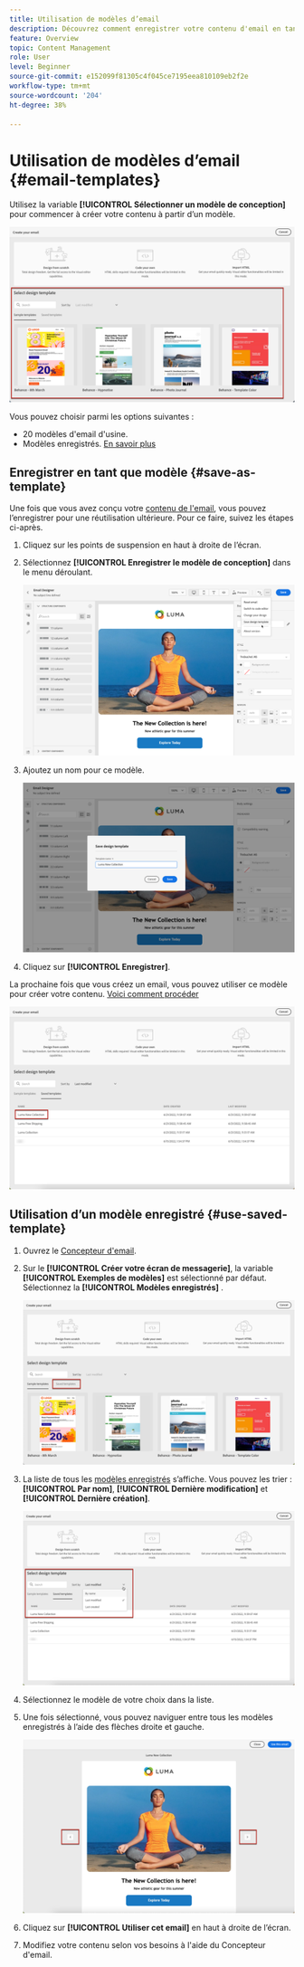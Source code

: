 ```yaml
---
title: Utilisation de modèles d’email
description: Découvrez comment enregistrer votre contenu d'email en tant que modèle et le réutiliser dans Journey Optimizer
feature: Overview
topic: Content Management
role: User
level: Beginner
source-git-commit: e152099f81305c4f045ce7195eea810109eb2f2e
workflow-type: tm+mt
source-wordcount: '204'
ht-degree: 38%

---
```


# Utilisation de modèles d’email {#email-templates}

Utilisez la variable **[!UICONTROL Sélectionner un modèle de conception]** pour commencer à créer votre contenu à partir d’un modèle.

![](assets/email_designer-templates.png)

Vous pouvez choisir parmi les options suivantes :
* 20 modèles d&#39;email d&#39;usine.
* Modèles enregistrés. [En savoir plus](#save-as-template)

## Enregistrer en tant que modèle {#save-as-template}

Une fois que vous avez conçu votre [contenu de l&#39;email](design-emails.md), vous pouvez l’enregistrer pour une réutilisation ultérieure. Pour ce faire, suivez les étapes ci-après.

1. Cliquez sur les points de suspension en haut à droite de l’écran.

1. Sélectionnez **[!UICONTROL Enregistrer le modèle de conception]** dans le menu déroulant.

   ![](assets/email_designer-save-template.png)

1. Ajoutez un nom pour ce modèle.

   ![](assets/email_designer-template-name.png)

1. Cliquez sur **[!UICONTROL Enregistrer]**.

La prochaine fois que vous créez un email, vous pouvez utiliser ce modèle pour créer votre contenu. [Voici comment procéder](#use-saved-template)

![](assets/email_designer-saved-template.png)

## Utilisation d’un modèle enregistré {#use-saved-template}

1. Ouvrez le [Concepteur d&#39;email](create-email-content.md).

1. Sur le **[!UICONTROL Créer votre écran de messagerie]**, la variable **[!UICONTROL Exemples de modèles]** est sélectionné par défaut. Sélectionnez la **[!UICONTROL Modèles enregistrés]** .

   ![](assets/email_designer-saved-templates-tab.png)

1. La liste de tous les [modèles enregistrés](#save-as-template) s’affiche. Vous pouvez les trier : **[!UICONTROL Par nom]**, **[!UICONTROL Dernière modification]** et **[!UICONTROL Dernière création]**.

   ![](assets/email_designer-saved-templates.png)

1. Sélectionnez le modèle de votre choix dans la liste.

1. Une fois sélectionné, vous pouvez naviguer entre tous les modèles enregistrés à l’aide des flèches droite et gauche.

   ![](assets/email_designer-saved-templates-navigate.png)

1. Cliquez sur **[!UICONTROL Utiliser cet email]** en haut à droite de l’écran.

1. Modifiez votre contenu selon vos besoins à l&#39;aide du Concepteur d&#39;email.

